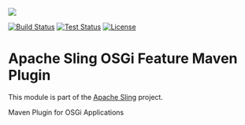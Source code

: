 [<img src="http://sling.apache.org/res/logos/sling.png"/>](http://sling.apache.org)

 [![Build Status](https://builds.apache.org/buildStatus/icon?job=sling-slingfeature-maven-plugin-1.8)](https://builds.apache.org/view/S-Z/view/Sling/job/sling-slingfeature-maven-plugin-1.8) [![Test Status](https://img.shields.io/jenkins/t/https/builds.apache.org/view/S-Z/view/Sling/job/sling-slingfeature-maven-plugin-1.8.svg)](https://builds.apache.org/view/S-Z/view/Sling/job/sling-slingfeature-maven-plugin-1.8/test_results_analyzer/) [![License](https://img.shields.io/badge/License-Apache%202.0-blue.svg)](https://www.apache.org/licenses/LICENSE-2.0)

# Apache Sling OSGi Feature Maven Plugin

This module is part of the [Apache Sling](https://sling.apache.org) project.

Maven Plugin for OSGi Applications
